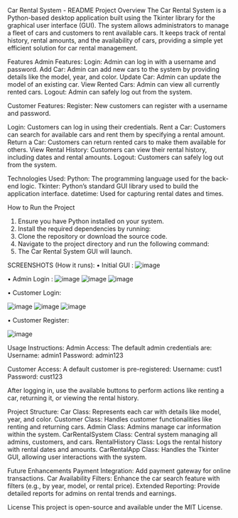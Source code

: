 Car Rental System - README
Project Overview
The Car Rental System is a Python-based desktop application built using the Tkinter library for the graphical user interface (GUI). The system allows administrators to manage a fleet of cars and customers to rent available cars. It keeps track of rental history, rental amounts, and the availability of cars, providing a simple yet efficient solution for car rental management.

Features
Admin Features:
Login: Admin can log in with a username and password.
Add Car: Admin can add new cars to the system by providing details like the model, year, and color.
Update Car: Admin can update the model of an existing car.
View Rented Cars: Admin can view all currently rented cars.
Logout: Admin can safely log out from the system.

Customer Features:
Register: New customers can register with a username and password.

Login: Customers can log in using their credentials.
Rent a Car: Customers can search for available cars and rent them by specifying a rental amount.
Return a Car: Customers can return rented cars to make them available for others.
View Rental History: Customers can view their rental history, including dates and rental amounts.
Logout: Customers can safely log out from the system.

Technologies Used:
Python: The programming language used for the back-end logic.
Tkinter: Python’s standard GUI library used to build the application interface.
datetime: Used for capturing rental dates and times.


How to Run the Project
1. Ensure you have Python installed on your system.
2. Install the required dependencies by running:
 3. Clone the repository or download the source code.
4. Navigate to the project directory and run the following command:
 5. The Car Rental System GUI will launch.

SCREENSHOTS (How it runs):
•	Initial GUI :
 ![image](https://github.com/user-attachments/assets/b7355862-b51f-464d-a15c-7900bc844d40)


•	Admin Login : 
 ![image](https://github.com/user-attachments/assets/6ed0d149-3dbe-4e02-b28c-1a1ca094fabb)
 ![image](https://github.com/user-attachments/assets/fe9bb7c6-3627-4725-9bac-7fc12525b8e4)
 ![image](https://github.com/user-attachments/assets/4059fa74-08af-427e-bb60-18c89864aad6)
 

•	Customer Login:
 
![image](https://github.com/user-attachments/assets/4ea2be83-e207-4474-8682-726f3c614060)
![image](https://github.com/user-attachments/assets/45b5b58f-0c05-44a7-bf67-7cbb3aafd122)
![image](https://github.com/user-attachments/assets/b6f48d4c-f048-4533-95b7-22d3d12d4ceb)


•	Customer Register: 
 
![image](https://github.com/user-attachments/assets/84a7d81f-1a11-4489-a6df-21ab8d50e497)

Usage Instructions:
Admin Access: The default admin credentials are:
Username: admin1
Password: admin123

Customer Access: A default customer is pre-registered:
Username: cust1
Password: cust123

After logging in, use the available buttons to perform actions like renting a car, returning it, or viewing the rental history.

Project Structure:
Car Class: Represents each car with details like model, year, and color.
Customer Class: Handles customer functionalities like renting and returning cars.
Admin Class: Admins manage car information within the system.
CarRentalSystem Class: Central system managing all admins, customers, and cars.
RentalHistory Class: Logs the rental history with rental dates and amounts.
CarRentalApp Class: Handles the Tkinter GUI, allowing user interactions with the system.

Future Enhancements
Payment Integration: Add payment gateway for online transactions.
Car Availability Filters: Enhance the car search feature with filters (e.g., by year, model, or rental price).
Extended Reporting: Provide detailed reports for admins on rental trends and earnings.

License
This project is open-source and available under the MIT License.

